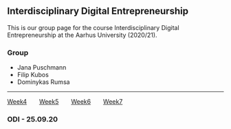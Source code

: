 ## Interdisciplinary Digital Entrepreneurship

This is our group page for the course Interdisciplinary Digital Entrepreneurship at the Aarhus University (2020/21).

### Group

- Jana Puschmann
- Filip Kubos
- Dominykas Rumsa

------

[Week4](./week4.md) &ensp;&ensp;&ensp; [Week5](./week5.md) &ensp;&ensp;&ensp; [Week6](./week6.md) &ensp;&ensp;&ensp; [Week7](./week7.md)

### ODI - 25.09.20
